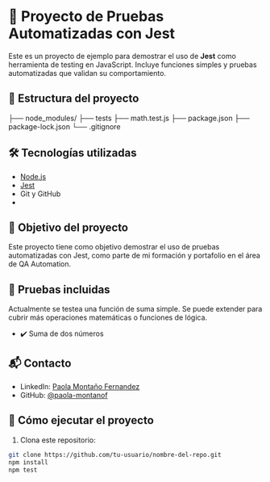 # 🧪 Proyecto de Pruebas Automatizadas con Jest

Este es un proyecto de ejemplo para demostrar el uso de **Jest** como herramienta de testing en JavaScript. Incluye funciones simples y pruebas automatizadas que validan su comportamiento.

## 📂 Estructura del proyecto
├── node_modules/
├── tests
  ├── math.test.js
├── package.json 
├── package-lock.json 
└── .gitignore

## 🛠️ Tecnologías utilizadas

- [Node.js](https://nodejs.org/)
- [Jest](https://jestjs.io/)
- Git y GitHub
- 
## 🎯 Objetivo del proyecto

Este proyecto tiene como objetivo demostrar el uso de pruebas automatizadas con Jest, como parte de mi formación y portafolio en el área de QA Automation.

## 🧪 Pruebas incluidas

Actualmente se testea una función de suma simple. Se puede extender para cubrir más operaciones matemáticas o funciones de lógica.

- ✔️ Suma de dos números

## 📬 Contacto

- LinkedIn: [Paola Montaño Fernandez]([https://github.com/tu-usuario](https://www.linkedin.com/in/paola-monta%C3%B1o-fernandez-74b534235/))
- GitHub: [@paola-montanof]((https://github.com/paola-montanof))

## 🚀 Cómo ejecutar el proyecto

1. Clona este repositorio:
```bash
git clone https://github.com/tu-usuario/nombre-del-repo.git
npm install
npm test


